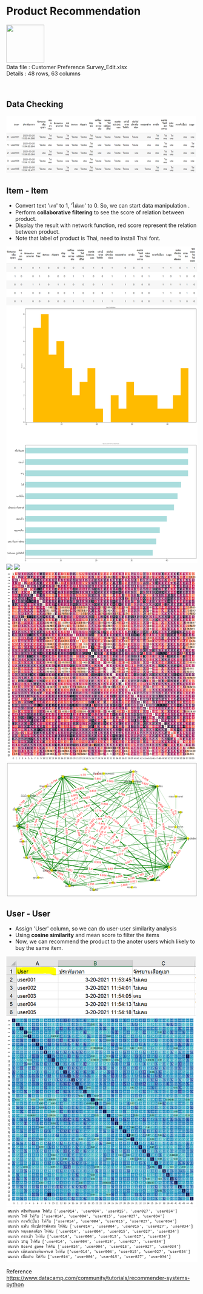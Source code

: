 <h1>Product Recommendation</h1>

<p align="left">
<img src="https://cdn.iconscout.com/icon/free/png-512/microsoft-excel-2-569282.png"
     width="100" height="100" ><br>
Data file : Customer Preference Survey_Edit.xlsx <br>
Details   : 48 rows, 63 columns
</p>
<br>

<h2>Data Checking</h2>
<img width="500" src="https://github.com/PaoLastHope/BADS7105/blob/7053e994fd8fe3f64a15e2f97885e77c0f9e6c17/HOMEWORK%2007/images/it1.PNG">

<h2>Item - Item </h2>

- Convert text 'เคย' to 1, 'ไม่เคย' to 0. So, we can start data manipulation .
- Perform <b>collaborative filtering</b> to see the score of relation between product.
- Display the result with network function, red score represent the relation between product.
- Note that label of product is Thai, need to install Thai font.

<img src="https://github.com/PaoLastHope/BADS7105/blob/7053e994fd8fe3f64a15e2f97885e77c0f9e6c17/HOMEWORK%2007/images/it2.PNG">
<img src="https://github.com/PaoLastHope/BADS7105/blob/7053e994fd8fe3f64a15e2f97885e77c0f9e6c17/HOMEWORK%2007/images/it3.PNG">
<img src="https://github.com/PaoLastHope/BADS7105/blob/7053e994fd8fe3f64a15e2f97885e77c0f9e6c17/HOMEWORK%2007/images/it3.5.PNG">
<img src="https://github.com/PaoLastHope/BADS7105/blob/7053e994fd8fe3f64a15e2f97885e77c0f9e6c17/HOMEWORK%2007/images/it3.6.PNG">
<img src="https://github.com/PaoLastHope/BADS7105/blob/7053e994fd8fe3f64a15e2f97885e77c0f9e6c17/HOMEWORK%2007/images/it4.PNG">
<img src="https://github.com/PaoLastHope/BADS7105/blob/7053e994fd8fe3f64a15e2f97885e77c0f9e6c17/HOMEWORK%2007/images/it5.PNG">

<h2>User - User </h2>

- Assign 'User' column, so we can do user-user similarity analysis
- Using <b>cosine similarity</b> and mean score to filter the items
- Now, we can recommend the product to the anoter users which likely to buy the same item.

<img width="500" src="https://github.com/PaoLastHope/BADS7105/blob/db4dd95ec640681cdd3850cac060fc86cca25038/HOMEWORK%2007/images/uu1.PNG">
<img width="500" src="https://github.com/PaoLastHope/BADS7105/blob/db4dd95ec640681cdd3850cac060fc86cca25038/HOMEWORK%2007/images/uu3.png">
<img src="https://github.com/PaoLastHope/BADS7105/blob/db4dd95ec640681cdd3850cac060fc86cca25038/HOMEWORK%2007/images/uu2.PNG">

Reference<br/>
https://www.datacamp.com/community/tutorials/recommender-systems-python
